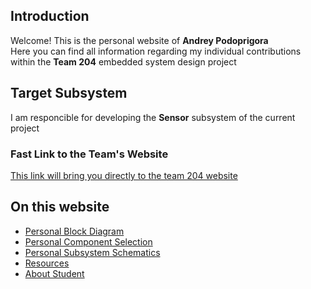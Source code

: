## Introduction
Welcome! This is the personal website of **Andrey Podoprigora**
<br>Here you can find all information regarding my individual contributions within the **Team 204** embedded system design project

## Target Subsystem
I am responcible for developing the **Sensor** subsystem of the current project

### Fast Link to the Team's Website 
[This link will bring you directly to the team 204 website](https://asu-egr314-2025-s-204.github.io) 

## On this website
- [Personal Block Diagram](Personal-Block-Diagram)
- [Personal Component Selection]([Personal-Component-Selection)
- [Personal Subsystem Schematics](Personal-Subsystem-Schematics)
- [Resources](Resources)
- [About Student](About-me)

